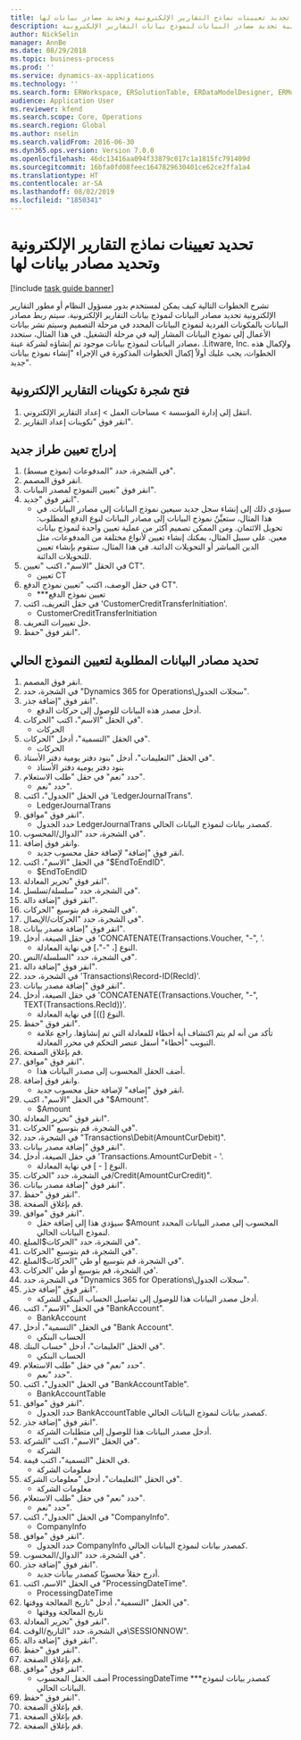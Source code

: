 ```yaml
---
title: تحديد تعيينات نماذج التقارير الإلكترونية وتحديد مصادر بيانات لها
description: تشرح الخطوات التالية كيف يمكن لمستخدم بدور مسؤول النظام أو مطور التقارير الإلكترونية تحديد مصادر البيانات لنموذج بيانات التقارير الإلكترونية.
author: NickSelin
manager: AnnBe
ms.date: 08/29/2018
ms.topic: business-process
ms.prod: ''
ms.service: dynamics-ax-applications
ms.technology: ''
ms.search.form: ERWorkspace, ERSolutionTable, ERDataModelDesigner, ERModelMappingTable, ERModelMappingDesigner, ERExpressionDesignerFormula
audience: Application User
ms.reviewer: kfend
ms.search.scope: Core, Operations
ms.search.region: Global
ms.author: nselin
ms.search.validFrom: 2016-06-30
ms.dyn365.ops.version: Version 7.0.0
ms.openlocfilehash: 46dc13416aa094f33879c017c1a1815fc791409d
ms.sourcegitcommit: 16bfa0fd08feec1647829630401ce62ce2ffa1a4
ms.translationtype: HT
ms.contentlocale: ar-SA
ms.lasthandoff: 08/02/2019
ms.locfileid: "1850341"
---
```

# <a name="define-er-model-mappings-and-select-data-sources-for-them"></a>تحديد تعيينات نماذج التقارير الإلكترونية وتحديد مصادر بيانات لها

[!include [task guide banner](../../includes/task-guide-banner.md)]

تشرح الخطوات التالية كيف يمكن لمستخدم بدور مسؤول النظام أو مطور التقارير الإلكترونية تحديد مصادر البيانات لنموذج بيانات التقارير الإلكترونية. سيتم ربط مصادر البيانات بالمكونات الفردية لنموذج البيانات المحدد في مرحلة التصميم وسيتم نشر بيانات الأعمال إلى نموذج البيانات المشار إليه في مرحلة التشغيل. في هذا المثال، ستحدد مصادر البيانات لنموذج بيانات موجود تم إنشاؤه لشركة عينة، .Litware, Inc. ولإكمال هذه الخطوات، يجب عليك أولاً إكمال الخطوات المذكورة في الإجراء "إنشاء نموذج بيانات جديد".


## <a name="open-the-electronic-reporting-configurations-tree"></a>فتح شجرة تكوينات التقارير الإلكترونية
1. انتقل إلى إدارة المؤسسة > مساحات العمل‬ > إعداد التقارير الإلكتروني‬.
2. انقر فوق "تكوينات إعداد التقارير‬".

## <a name="insert-a-new-model-mapping"></a>إدراج تعيين طراز جديد
1. في الشجرة، حدد "المدفوعات (نموذج مبسط)".
2. انقر فوق المصمم.
3. انقر فوق "تعيين النموذج لمصدر البيانات".
4. انقر فوق "جديد".
    * سيؤدي ذلك إلى إنشاء سجل جديد سيعين نموذج البيانات إلى مصادر البيانات. في هذا المثال، ستعيِّنُ نموذج البيانات إلى مصادر البيانات لنوع الدفع المطلوب: تحويل الائتمان.     ومن الممكن تصميم أكثر من عملية تعيين واحدة لنموذج بيانات معين. على سبيل المثال، يمكنك إنشاء تعيين لأنواع مختلفة من المدفوعات، مثل الدين المباشر أو التحويلات الدائنة. في هذا المثال، ستقوم بإنشاء تعيين للتحويلات الدائنة.  
5. في الحقل "الاسم"، اكتب "تعيين CT".
    * تعيين CT  
6. في حقل الوصف، اكتب "تعيين نموذج الدفع CT".
    * ***تعيين نموذج الدفع  
7. في حقل التعريف، اكتب 'CustomerCreditTransferInitiation'.
    * CustomerCreditTransferInitiation  
8. حل تغييرات التعريف.
9. انقر فوق "حفظ".

## <a name="define-required-data-sources-for-the-current-model-mapping"></a>تحديد مصادر البيانات المطلوبة لتعيين النموذج الحالي
1. انقر فوق المصمم.
2. في الشجرة، حدد "Dynamics 365 for Operations\سجلات الجدول".
3. انقر فوق "إضافة جذر".
    * أدخل مصدر هذه البيانات للوصول إلى حركات الدفع.  
4. في الحقل "الاسم"، اكتب "الحركات".
    * الحركات  
5. في الحقل "التسمية"، أدخل "الحركات".
    * الحركات  
6. في الحقل "التعليمات"، أدخل "بنود دفتر يومية دفتر الأستاذ".
    * بنود دفتر يومية دفتر الأستاذ  
7. حدد "نعم" في حقل "طلب الاستعلام".
    * حدد "نعم".  
8. في الحقل "الجدول"، اكتب 'LedgerJournalTrans".
    * LedgerJournalTrans  
9. انقر فوق "موافق".
    * حدد الجدول LedgerJournalTrans كمصدر بيانات لنموذج البيانات الحالي.  
10. في الشجرة، حدد "الدوال/المحسوب".
11. وانقر فوق إضافة.
    * انقر فوق "إضافة" لإضافة حقل محسوب جديد.  
12. في الحقل "الاسم"، اكتب "$EndToEndID".
    * $EndToEndID  
13. انقر فوق "تحرير المعادلة".
14. في الشجرة، حدد "سلسلة/تسلسل".
15. انقر فوق "إضافة دالة".
16. في الشجرة، قم بتوسيع "الحركات".
17. في الشجرة، حدد "الحركات/الإيصال".
18. انقر فوق "إضافة مصدر بيانات".
19. في حقل الصيغة، أدخل 'CONCATENATE(Transactions.Voucher, "-", '.
    * النوع [، "-"،] في نهاية المعادلة.  
20. في الشجرة، حدد "السلسلة/النص".
21. انقر فوق "إضافة دالة".
22. في الشجرة، حدد 'Transactions\Record-ID(RecId)'.
23. انقر فوق "إضافة مصدر بيانات".
24. في حقل الصيغة، أدخل 'CONCATENATE(Transactions.Voucher, "-", TEXT(Transactions.RecId))'.
    * النوع [))] في نهاية المعادلة.  
25. انقر فوق "حفظ".
    * تأكد من أنه لم يتم اكتشاف أية أخطاء للمعادلة التي تم إنشاؤها. راجع علامة التبويب "أخطاء" أسفل عنصر التحكم في محرر المعادلة.  
26. قم بإغلاق الصفحة.
27. انقر فوق "موافق".
    * أضف الحقل المحسوب إلى مصدر البيانات هذا.  
28. وانقر فوق إضافة.
    * انقر فوق "إضافة" لإضافة حقل محسوب جديد.  
29. في الحقل "الاسم"، اكتب "$Amount".
    * $Amount  
30. انقر فوق "تحرير المعادلة".
31. في الشجرة، قم بتوسيع "الحركات".
32. في الشجرة، حدد "Transactions\Debit(AmountCurDebit)".
33. انقر فوق "إضافة مصدر بيانات".
34. في حقل الصيغة، أدخل 'Transactions.AmountCurDebit - '.
    * النوع [ - ] في نهاية المعادلة.  
35. في الشجرة، حدد "الحركات/Credit(AmountCurCredit)".
36. انقر فوق "إضافة مصدر بيانات".
37. انقر فوق "حفظ".
38. قم بإغلاق الصفحة.
39. انقر فوق "موافق".
    * سيؤدي هذا إلى إضافة حقل $Amount المحسوب إلى مصدر البيانات المحدد لنموذج البيانات الحالي.  
40. في الشجرة، حدد "الحركات\$المبلغ".
41. في الشجرة، قم بتوسيع "الحركات".
42. في الشجرة، قم بتوسيع أو طي "الحركات\$المبلغ".
43. في الشجرة، قم بتوسيع أو طي 'الحركات'.
44. في الشجرة، حدد "Dynamics 365 for Operations\سجلات الجدول".
45. انقر فوق "إضافة جذر".
    * أدخل مصدر البيانات هذا للوصول إلى تفاصيل الحساب البنكي للشركة.  
46. في الحقل "الاسم"، اكتب "BankAccount".
    * BankAccount  
47. في الحقل "التسمية"، أدخل "Bank Account".
    * الحساب البنكي  
48. في الحقل "العليمات"، أدخل "حساب البنك".
    * الحساب البنكي  
49. حدد "نعم" في حقل "طلب الاستعلام".
    * حدد "نعم".  
50. في الحقل "الجدول"، اكتب "BankAccountTable".
    * BankAccountTable  
51. انقر فوق "موافق".
    * حدد الجدول BankAccountTable كمصدر بيانات لنموذج البيانات الحالي.  
52. انقر فوق "إضافة جذر".
    * أدخل مصدر البيانات هذا للوصول إلى متطلبات الشركة.  
53. في الحقل "الاسم"، اكتب "الشركة".
    * الشركة  
54. في الحقل "التسمية"، اكتب قيمة.
    * معلومات الشركة  
55. في الحقل "التعليمات"، أدخل "معلومات الشركة".
    * معلومات الشركة  
56. حدد "نعم" في حقل "طلب الاستعلام".
    * حدد "نعم".  
57. في الحقل "الجدول"، اكتب "CompanyInfo".
    * CompanyInfo  
58. انقر فوق "موافق".
    * حدد الجدول CompanyInfo كمصدر بيانات لنموذج البيانات الحالي.  
59. في الشجرة، حدد "الدوال/المحسوب".
60. انقر فوق "إضافة جذر".
    * أدرج حقلاً محسوبًا كمصدر بيانات جديد.  
61. في الحقل "الاسم، اكتب "ProcessingDateTime".‬
    * ProcessingDateTime  
62. في الحقل "التسمية"، أدخل "تاريخ المعالجة ووقتها".
    * تاريخ المعالجة ووقتها  
63. انقر فوق "تحرير المعادلة".
64. في الشجرة، حدد "التاريخ/الوقت\SESSIONNOW".
65. انقر فوق "إضافة دالة".
66. انقر فوق "حفظ".
67. قم بإغلاق الصفحة.
68. انقر فوق "موافق".
    * أضف الحقل المحسوب ProcessingDateTime ***كمصدر بيانات لنموذج البيانات الحالي.  
69. انقر فوق "حفظ".
70. قم بإغلاق الصفحة.
71. قم بإغلاق الصفحة.
72. قم بإغلاق الصفحة.

